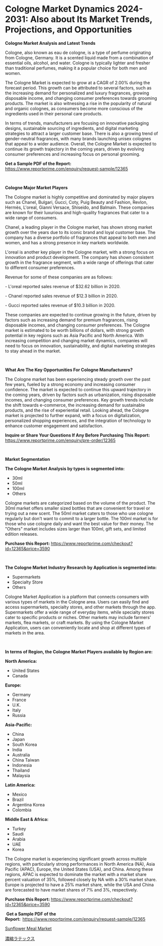 <p><h1>Cologne Market Dynamics 2024-2031: Also about Its Market Trends, Projections, and Opportunities</h1></p><p><strong>Cologne Market Analysis and Latest Trends</strong></p>
<p><p>Cologne, also known as eau de cologne, is a type of perfume originating from Cologne, Germany. It is a scented liquid made from a combination of essential oils, alcohol, and water. Cologne is typically lighter and fresher than traditional perfumes, making it a popular choice for both men and women.</p><p>The Cologne Market is expected to grow at a CAGR of 2.00% during the forecast period. This growth can be attributed to several factors, such as the increasing demand for personalized and luxury fragrances, growing disposable income, and changing consumer preferences towards grooming products. The market is also witnessing a rise in the popularity of natural and organic colognes, as consumers become more conscious of the ingredients used in their personal care products.</p><p>In terms of trends, manufacturers are focusing on innovative packaging designs, sustainable sourcing of ingredients, and digital marketing strategies to attract a larger customer base. There is also a growing trend of gender-neutral fragrances, with many brands launching unisex colognes that appeal to a wider audience. Overall, the Cologne Market is expected to continue its growth trajectory in the coming years, driven by evolving consumer preferences and increasing focus on personal grooming.</p></p>
<p><strong>Get a Sample PDF of the Report:&nbsp;</strong> <a href="https://www.reportprime.com/enquiry/request-sample/12365">https://www.reportprime.com/enquiry/request-sample/12365</a></p>
<p>&nbsp;</p>
<p><strong>Cologne Major Market Players</strong></p>
<p><p>The Cologne market is highly competitive and dominated by major players such as Chanel, Bulgari, Gucci, Coty, Puig Beauty and Fashion, Revlon, Hermès, L'oreal, Gianni Versace, Shiseido, and Balmain. These companies are known for their luxurious and high-quality fragrances that cater to a wide range of consumers.</p><p>Chanel, a leading player in the Cologne market, has shown strong market growth over the years due to its iconic brand and loyal customer base. The company has a diverse portfolio of fragrances that appeal to both men and women, and has a strong presence in key markets worldwide.</p><p>L'oreal is another key player in the Cologne market, with a strong focus on innovation and product development. The company has shown consistent growth in the fragrance segment, with a wide range of offerings that cater to different consumer preferences.</p><p>Revenue for some of these companies are as follows:</p><p>- L'oreal reported sales revenue of $32.62 billion in 2020.</p><p>- Chanel reported sales revenue of $12.3 billion in 2020.</p><p>- Gucci reported sales revenue of $10.3 billion in 2020.</p><p>These companies are expected to continue growing in the future, driven by factors such as increasing demand for premium fragrances, rising disposable incomes, and changing consumer preferences. The Cologne market is estimated to be worth billions of dollars, with strong growth potential in key regions such as Asia Pacific and North America. With increasing competition and changing market dynamics, companies will need to focus on innovation, sustainability, and digital marketing strategies to stay ahead in the market.</p></p>
<p>&nbsp;</p>
<p><strong>What Are The Key Opportunities For Cologne Manufacturers?</strong></p>
<p><p>The Cologne market has been experiencing steady growth over the past few years, fueled by a strong economy and increasing consumer confidence. The market is expected to continue this upward trajectory in the coming years, driven by factors such as urbanization, rising disposable incomes, and changing consumer preferences. Key growth trends include the shift towards e-commerce, the increasing demand for sustainable products, and the rise of experiential retail. Looking ahead, the Cologne market is projected to further expand, with a focus on digitalization, personalized shopping experiences, and the integration of technology to enhance customer engagement and satisfaction.</p></p>
<p><strong>Inquire or Share Your Questions If Any Before Purchasing This Report:</strong> <a href="https://www.reportprime.com/enquiry/pre-order/12365">https://www.reportprime.com/enquiry/pre-order/12365</a></p>
<p>&nbsp;</p>
<p><strong>Market Segmentation</strong></p>
<p><strong>The Cologne Market Analysis by types is segmented into:</strong></p>
<p><ul><li>30ml</li><li>50ml</li><li>100ml</li><li>Others</li></ul></p>
<p><p>Cologne markets are categorized based on the volume of the product. The 30ml market offers smaller sized bottles that are convenient for travel or trying out a new scent. The 50ml market caters to those who use cologne regularly but don't want to commit to a larger bottle. The 100ml market is for those who use cologne daily and want the best value for their money. The "Others" market includes sizes larger than 100ml, gift sets, and limited edition releases.</p></p>
<p><strong>Purchase this Report:&nbsp;</strong><a href="https://www.reportprime.com/checkout?id=12365&price=3590">https://www.reportprime.com/checkout?id=12365&price=3590</a></p>
<p>&nbsp;</p>
<p><strong>The Cologne Market Industry Research by Application is segmented into:</strong></p>
<p><ul><li>Supermarkets</li><li>Specialty Store</li><li>Others</li></ul></p>
<p><p>Cologne Market Application is a platform that connects consumers with various types of markets in the Cologne area. Users can easily find and access supermarkets, specialty stores, and other markets through the app. Supermarkets offer a wide range of everyday items, while specialty stores cater to specific products or niches. Other markets may include farmers' markets, flea markets, or craft markets. By using the Cologne Market Application, users can conveniently locate and shop at different types of markets in the area.</p></p>
<p>&nbsp;</p>
<p><strong>In terms of Region, the Cologne Market Players available by Region are:</strong></p>
<p>
    <p> <strong> North America: </strong>
        <ul>
            <li>United States</li>
            <li>Canada</li>
        </ul>
        </p> 
    <p> <strong> Europe: </strong>
        <ul>
            <li>Germany</li>
            <li>France</li>
            <li>U.K.</li>
            <li>Italy</li>
            <li>Russia</li>
        </ul>
        </p> 
    <p> <strong> Asia-Pacific: </strong>
        <ul>
            <li>China</li>
            <li>Japan</li>
            <li>South Korea</li>
            <li>India</li>
            <li>Australia</li>
            <li>China Taiwan</li>
            <li>Indonesia</li>
            <li>Thailand</li>
            <li>Malaysia</li>
        </ul>
        </p> 
    <p> <strong> Latin America: </strong>
        <ul>
            <li>Mexico</li>
            <li>Brazil</li>
            <li>Argentina Korea</li>
            <li>Colombia</li>
        </ul>
        </p> 
    <p> <strong> Middle East & Africa: </strong>
        <ul>
            <li>Turkey</li>
            <li>Saudi</li>
            <li>Arabia</li>
            <li>UAE</li>
            <li>Korea</li>
        </ul>
    </p>
    </p>
<p><p>The Cologne market is experiencing significant growth across multiple regions, with particularly strong performances in North America (NA), Asia Pacific (APAC), Europe, the United States (USA), and China. Among these regions, APAC is expected to dominate the market with a market share percent valuation of 35%, followed closely by NA with a 30% market share. Europe is projected to have a 25% market share, while the USA and China are forecasted to have market shares of 7% and 3%, respectively.</p></p>
<p><strong>Purchase this Report: </strong><a href="https://www.reportprime.com/checkout?id=12365&price=3590">https://www.reportprime.com/checkout?id=12365&price=3590</a></p>
<p>&nbsp;<strong>Get a Sample PDF of the Report:&nbsp;&nbsp;</strong><a href="https://www.reportprime.com/enquiry/request-sample/12365">https://www.reportprime.com/enquiry/request-sample/12365</a></p>
<p><strong></strong></p>
<p><p><a href="https://gentle-editor-9db.notion.site/Sunflower-Meal-Market-Size-Share-Trends-Analysis-Report-By-Application-Regional-Outlook-Competi-cbd11187f1594fd980d415ad41118de8">Sunflower Meal Market</a></p><p><a href="https://github.com/oqoeusbvpadwjs08/Market-Research-Report-List-1/blob/main/27302272695.md">濃縮ラテックス</a></p></p>